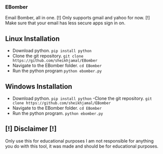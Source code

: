 ### EBomber
Email Bomber, all in one.
[!] Only supports gmail and yahoo for now. [!]
Make sure that your email has less secure apps sign in on.
## Linux Installation
- Download python.
```pip install python```
- Clone the git repository.
```git clone https://github.com/sheikhjamal/EBomber```
- Navigate to the EBomber folder.
```cd EBomber```
- Run the python program
```python ebomber.py```
## Windows Installation
- Download python.
```pip install python```
-Clone the git repository.
```git clone https://github.com/sheikhjamal/EBomber```
- Navigate to the EBomber folder.
```cd EBomber```
- Run the python program.
```python ebomber.py```
## [!] Disclaimer [!]
Only use this for educational purposes I am not responsible for anything you do with this tool, it was made and should be for educational purposes.
